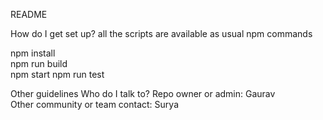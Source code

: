 README

How do I get set up?
all the scripts are available as usual npm commands

npm install<br>
npm run build<br>
npm start
npm run test 

Other guidelines
Who do I talk to?
Repo owner or admin: Gaurav <br>
Other community or team contact: Surya


